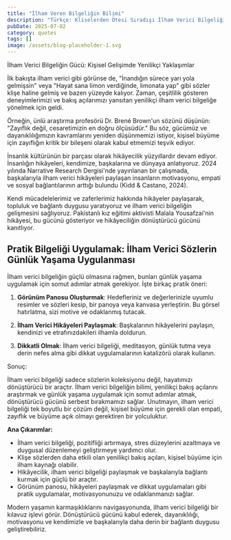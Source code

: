 ```yaml
---
title: "İlham Veren Bilgeliğin Bilimi"
description: "Türkçe: Kliselerden Ötesi Sıradışı İlham Verici Bilgeliği"
pubDate: 2025-07-02
category: quotes
tags: []
image: /assets/blog-placeholder-1.svg
---
```


İlham Verici Bilgeliğin Gücü: Kişisel Gelişimde Yenilikçi Yaklaşımlar

İlk bakışta ilham verici gibi görünse de, "İnandığın sürece yarı yola gelmişsin" veya "Hayat sana limon verdiğinde, limonata yap" gibi sözler klişe haline gelmiş ve bazen yüzeyde kalıyor. Zaman, çeşitlilik gösteren deneyimlerimizi ve bakış açılarımızı yansıtan yenilikçi ilham verici bilgeliğe yönelmek için geldi.

Örneğin, ünlü araştırma profesörü Dr. Brené Brown'un sözünü düşünün: "Zayıflık değil, cesaretimizin en doğru ölçüsüdür." Bu söz, gücümüz ve dayanıklılığımızın kavramlarını yeniden düşünmemizi istiyor, kişisel büyüme için zayıflığın kritik bir bileşeni olarak kabul etmemizi teşvik ediyor.

İnsanlık kültürünün bir parçası olarak hikâyecilik yüzyıllardır devam ediyor. İnsanlığın hikâyeleri, kendimize, başkalarına ve dünyaya anlatıyoruz. 2024 yılında Narrative Research Dergisi'nde yayınlanan bir çalışmada, başkalarıyla ilham verici hikâyeleri paylaşan insanların motivasyonu, empati ve sosyal bağlantılarının arttığı bulundu (Kidd & Castano, 2024).

Kendi mücadelelerimiz ve zaferlerimiz hakkında hikâyeler paylaşarak, topluluk ve bağlantı duygusu yaratıyoruz ve ilham verici bilgeliğin gelişmesini sağlıyoruz. Pakistanlı kız eğitimi aktivisti Malala Yousafzai'nin hikâyesi, bu gücünü gösteriyor ve hikâyeciliğin dönüştürücü gücünü kanıtlıyor.

## **Pratik Bilgeliği Uygulamak: İlham Verici Sözlerin Günlük Yaşama Uygulanması**

İlham verici bilgeliğin güçlü olmasına rağmen, bunları günlük yaşama uygulamak için somut adımlar atmak gerekiyor. İşte birkaç pratik öneri:

1. **Görünüm Panosu Oluşturmak**: Hedefleriniz ve değerlerinizle uyumlu resimler ve sözleri kesip, bir panoya veya kanvasa yerleştirin. Bu görsel hatırlatma, sizi motive ve odaklanmış tutacak.

2. **İlham Verici Hikâyeleri Paylaşmak**: Başkalarının hikâyelerini paylaşın, kendinizi ve etrafınızdakileri ilhamla doldurun.

3. **Dikkatli Olmak**: İlham verici bilgeliği, meditasyon, günlük tutma veya derin nefes alma gibi dikkat uygulamalarının katalizörü olarak kullanın.

Sonuç:

İlham verici bilgeliği sadece sözlerin koleksiyonu değil, hayatımızı dönüştürücü bir araçtır. İlham verici bilgeliğin bilimi, yenilikçi bakış açılarını araştırmak ve günlük yaşama uygulamak için somut adımlar atmak, dönüştürücü gücünü serbest bırakmamızı sağlar. Unutmayın, ilham verici bilgeliği tek boyutlu bir çözüm değil, kişisel büyüme için gerekli olan empati, zayıflık ve büyüme açık olmayı gerektiren bir yolculuktur.

**Ana Çıkarımlar:**

* İlham verici bilgeliği, pozitifliği artırmaya, stres düzeylerini azaltmaya ve duygusal düzenlemeyi geliştirmeye yardımcı olur.
* Klişe sözlerden daha etkili olan yenilikçi bakış açıları, kişisel büyüme için ilham kaynağı olabilir.
* Hikâyecilik, ilham verici bilgeliği paylaşmak ve başkalarıyla bağlantı kurmak için güçlü bir araçtır.
* Görünüm panosu, hikâyeleri paylaşmak ve dikkat uygulamaları gibi pratik uygulamalar, motivasyonunuzu ve odaklanmanızı sağlar.

Modern yaşamın karmaşıklıklarını navigasyonunda, ilham verici bilgeliği bir kılavuz işlevi görür. Dönüştürücü gücünü kabul ederek, dayanıklılığı, motivasyonu ve kendimizle ve başkalarıyla daha derin bir bağlantı duygusu geliştirebiliriz.